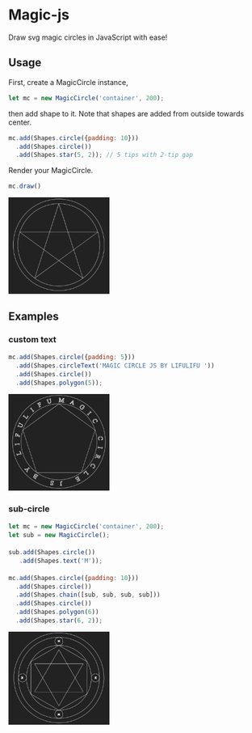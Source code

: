# Magic-js
Draw svg magic circles in JavaScript with ease!

## Usage
First, create a MagicCircle instance,
```javascript
let mc = new MagicCircle('container', 200);
```

then add shape to it. Note that shapes are added from outside towards center.
```javascript
mc.add(Shapes.circle({padding: 10}))
  .add(Shapes.circle())
  .add(Shapes.star(5, 2)); // 5 tips with 2-tip gap
```

Render your MagicCircle.
```javascript
mc.draw()
```
<img src='image/1.PNG' width=200>

## Examples

### custom text
```javascript
mc.add(Shapes.circle({padding: 5}))
  .add(Shapes.circleText('MAGIC CIRCLE JS BY LIFULIFU '))
  .add(Shapes.circle())
  .add(Shapes.polygon(5));
```
<img src='image/2.PNG' width=200>

### sub-circle
```javascript
let mc = new MagicCircle('container', 200);
let sub = new MagicCircle();

sub.add(Shapes.circle())
   .add(Shapes.text('M'));

mc.add(Shapes.circle({padding: 10}))
  .add(Shapes.circle())
  .add(Shapes.chain([sub, sub, sub, sub]))
  .add(Shapes.circle())
  .add(Shapes.polygon(6))
  .add(Shapes.star(6, 2));
```
<img src='image/3.PNG' width=200>
